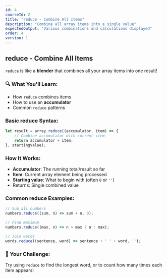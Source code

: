 ```yaml
---
id: 4
courseId: 2
title: "reduce - Combine All Items"
description: "Combine all array items into a single value"
expectedOutput: "Various combinations and calculations displayed"
order: 4
version: 1
---
```


## reduce - Combine All Items

`reduce` is like a **blender** that combines all your array items into one result!

### 🔍 What You'll Learn:

- How `reduce` combines items
- How to use an **accumulator**
- Common `reduce` patterns

### Basic reduce Syntax:

```javascript
let result = array.reduce((accumulator, item) => {
    // Combine accumulator with current item
    return accumulator + item;
}, startingValue);
```

### How It Works:

- **Accumulator**: The running total/result so far
- **Item**: Current array element being processed
- **Starting value**: What to begin with (often `0` or `''`)
- Returns: Single combined value

### Common reduce Examples:

```javascript
// Sum all numbers
numbers.reduce((sum, n) => sum + n, 0);

// Find maximum
numbers.reduce((max, n) => n > max ? n : max);

// Join words
words.reduce((sentence, word) => sentence + ' ' + word, '');
```

### 🌟 Your Challenge:

Try using `reduce` to find the longest word, or to count how many times each item appears!